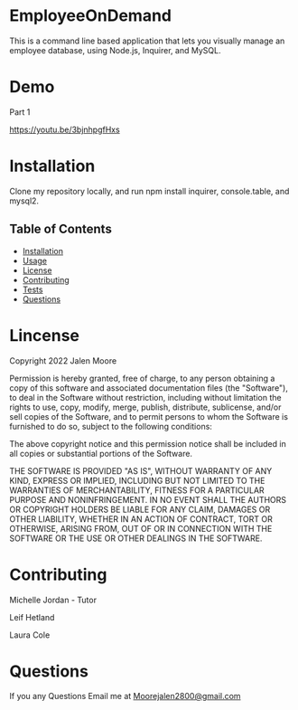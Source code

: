 # EmployeeOnDemand

This is a command line based application that lets you visually manage an employee database, using Node.js, Inquirer, and MySQL.

# Demo 

Part 1

https://youtu.be/3bjnhpgfHxs


# Installation

Clone my repository locally, and run npm install inquirer, console.table, and mysql2.


## Table of Contents
  - [Installation](#installation)
  - [Usage](#usage)
  - [License](#license)
  - [Contributing](#contributing)
  - [Tests](#tests)
  - [Questions](#questions)



# Lincense

Copyright 2022 Jalen Moore

Permission is hereby granted, free of charge, to any person obtaining a copy of this software and associated documentation files (the "Software"),
to deal in the Software without restriction, including without limitation the rights to use, copy, modify, merge, publish, distribute, sublicense,
and/or sell copies of the Software, and to permit persons to whom the Software is furnished to do so, subject to the following conditions:

The above copyright notice and this permission notice shall be included in all copies or substantial portions of the Software.

THE SOFTWARE IS PROVIDED "AS IS", WITHOUT WARRANTY OF ANY KIND, EXPRESS OR IMPLIED, INCLUDING BUT NOT LIMITED TO THE WARRANTIES OF MERCHANTABILITY,
FITNESS FOR A PARTICULAR PURPOSE AND NONINFRINGEMENT. IN NO EVENT SHALL THE AUTHORS OR COPYRIGHT HOLDERS BE LIABLE FOR ANY CLAIM, DAMAGES OR OTHER LIABILITY,
WHETHER IN AN ACTION OF CONTRACT, TORT OR OTHERWISE, ARISING FROM, OUT OF OR IN CONNECTION WITH THE SOFTWARE OR THE USE OR OTHER DEALINGS IN THE SOFTWARE.


# Contributing

Michelle Jordan - Tutor 

Leif Hetland

Laura Cole 


# Questions 

If you any Questions Email me at Moorejalen2800@gmail.com

